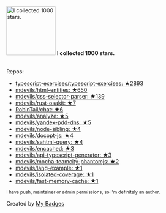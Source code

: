 <img src="https://my-badges.github.io/my-badges/stars-1000.png" alt="I collected 1000 stars." title="I collected 1000 stars." width="128">
<strong>I collected 1000 stars.</strong>
<br><br>

Repos:

* <a href="https://github.com/typescript-exercises/typescript-exercises">typescript-exercises/typescript-exercises: ★2893</a>
* <a href="https://github.com/mdevils/html-entities">mdevils/html-entities: ★650</a>
* <a href="https://github.com/mdevils/css-selector-parser">mdevils/css-selector-parser: ★139</a>
* <a href="https://github.com/mdevils/rust-osakit">mdevils/rust-osakit: ★7</a>
* <a href="https://github.com/RobinTail/chat">RobinTail/chat: ★6</a>
* <a href="https://github.com/mdevils/analyze">mdevils/analyze: ★5</a>
* <a href="https://github.com/mdevils/yandex-pdd-dns">mdevils/yandex-pdd-dns: ★5</a>
* <a href="https://github.com/mdevils/node-sibling">mdevils/node-sibling: ★4</a>
* <a href="https://github.com/mdevils/docopt-js">mdevils/docopt-js: ★4</a>
* <a href="https://github.com/mdevils/sahtml-query">mdevils/sahtml-query: ★4</a>
* <a href="https://github.com/mdevils/encached">mdevils/encached: ★3</a>
* <a href="https://github.com/mdevils/api-typescript-generator">mdevils/api-typescript-generator: ★3</a>
* <a href="https://github.com/mdevils/mocha-teamcity-phantomjs">mdevils/mocha-teamcity-phantomjs: ★2</a>
* <a href="https://github.com/mdevils/lang-example">mdevils/lang-example: ★1</a>
* <a href="https://github.com/mdevils/isolated-coverage">mdevils/isolated-coverage: ★1</a>
* <a href="https://github.com/mdevils/fast-memory-cache">mdevils/fast-memory-cache: ★1</a>

<sup>I have push, maintainer or admin permissions, so I'm definitely an author.<sup>



Created by <a href="https://github.com/my-badges/my-badges">My Badges</a>